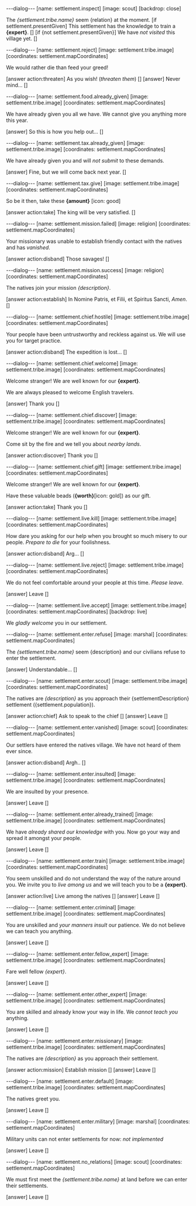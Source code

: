 ---dialog---
[name: settlement.inspect]
[image: scout]
[backdrop: close]

The *{settlement.tribe.name}* seem {relation} at the moment.
[if settlement.presentGiven]
This settlement has the knowledge to train a **{expert}**.
[]
[if {not settlement.presentGiven}]
We have *not visited* this village yet.
[]

---dialog---
[name: settlement.reject]
[image: settlement.tribe.image]
[coordinates: settlement.mapCoordinates]

We would rather die than feed your greed!

[answer action:threaten] As you wish! (*threaten them*) []
[answer] Never mind... []


---dialog---
[name: settlement.food.already_given]
[image: settlement.tribe.image]
[coordinates: settlement.mapCoordinates]

We have already given you all we have. We cannot give you anything more this year.

[answer] So this is how you help out... []


---dialog---
[name: settlement.tax.already_given]
[image: settlement.tribe.image]
[coordinates: settlement.mapCoordinates]

We have already given you and will *not submit* to these demands.

[answer] Fine, but we will come back next year. []


---dialog---
[name: settlement.tax.give]
[image: settlement.tribe.image]
[coordinates: settlement.mapCoordinates]

So be it then, take these **{amount}** [icon: good]

[answer action:take] The king will be very satisfied. []


---dialog---
[name: settlement.mission.failed]
[image: religion]
[coordinates: settlement.mapCoordinates]

Your missionary was unable to establish friendly contact with the natives and has *vanished*.

[answer action:disband] Those savages! []


---dialog---
[name: settlement.mission.success]
[image: religion]
[coordinates: settlement.mapCoordinates]

The natives join your mission *{description}*.

[answer action:establish] In Nomine Patris, et Filii, et Spiritus Sancti, *Amen*. []


---dialog---
[name: settlement.chief.hostile]
[image: settlement.tribe.image]
[coordinates: settlement.mapCoordinates]

Your people have been untrustworthy and reckless against us. We will use you for target practice.

[answer action:disband] The expedition is lost... []


---dialog---
[name: settlement.chief.welcome]
[image: settlement.tribe.image]
[coordinates: settlement.mapCoordinates]

Welcome stranger! We are well known for our **{expert}**.

We are always pleased to welcome English travelers.

[answer] Thank you []


---dialog---
[name: settlement.chief.discover]
[image: settlement.tribe.image]
[coordinates: settlement.mapCoordinates]

Welcome stranger! We are well known for our **{expert}**.

Come sit by the fire and we tell you about *nearby lands*.

[answer action:discover] Thank you []



---dialog---
[name: settlement.chief.gift]
[image: settlement.tribe.image]
[coordinates: settlement.mapCoordinates]

Welcome stranger! We are well known for our **{expert}**.

Have these valuable beads (**{worth}**[icon: gold]) as our gift.

[answer action:take] Thank you []


---dialog---
[name: settlement.live.kill]
[image: settlement.tribe.image]
[coordinates: settlement.mapCoordinates]

How dare you asking for our help when you brought so much misery to our people. *Prepare to die* for your foolishness.

[answer action:disband] Arg... []


---dialog---
[name: settlement.live.reject]
[image: settlement.tribe.image]
[coordinates: settlement.mapCoordinates]

We do not feel comfortable around your people at this time. *Please leave*.

[answer] Leave []


---dialog---
[name: settlement.live.accept]
[image: settlement.tribe.image]
[coordinates: settlement.mapCoordinates]
[backdrop: live]

We *gladly welcome* you in our settlement.


---dialog---
[name: settlement.enter.refuse]
[image: marshal]
[coordinates: settlement.mapCoordinates]

The *{settlement.tribe.name}* seem {description} and our civilians refuse to enter the settlement.

[answer] Understandable... []


---dialog---
[name: settlement.enter.scout]
[image: settlement.tribe.image]
[coordinates: settlement.mapCoordinates]

The natives are *{description}* as you approach their {settlementDescription} settlement ({settlement.population}).

[answer action:chief] Ask to speak to the chief []
[answer] Leave []


---dialog---
[name: settlement.enter.vanished]
[image: scout]
[coordinates: settlement.mapCoordinates]

Our settlers have entered the natives village. We have not heard of them ever since.

[answer action:disband] Argh.. []


---dialog---
[name: settlement.enter.insulted]
[image: settlement.tribe.image]
[coordinates: settlement.mapCoordinates]

We are insulted by your presence.

[answer] Leave []


---dialog---
[name: settlement.enter.already_trained]
[image: settlement.tribe.image]
[coordinates: settlement.mapCoordinates]

We have *already shared our knowledge* with you. Now go your way and spread it amongst your people.

[answer] Leave []


---dialog---
[name: settlement.enter.train]
[image: settlement.tribe.image]
[coordinates: settlement.mapCoordinates]

You seem unskilled and do not understand the way of the nature around you. We invite you to *live among us* and we will teach you to be a **{expert}**.

[answer action:live] Live among the natives []
[answer] Leave []


---dialog---
[name: settlement.enter.criminal]
[image: settlement.tribe.image]
[coordinates: settlement.mapCoordinates]

You are unskilled and *your manners insult* our patience. We do not believe we can teach you anything.

[answer] Leave []


---dialog---
[name: settlement.enter.fellow_expert]
[image: settlement.tribe.image]
[coordinates: settlement.mapCoordinates]

Fare well fellow *{expert}*.

[answer] Leave []


---dialog---
[name: settlement.enter.other_expert]
[image: settlement.tribe.image]
[coordinates: settlement.mapCoordinates]

You are skilled and already know your way in life. We *cannot teach you* anything.

[answer] Leave []



---dialog---
[name: settlement.enter.missionary]
[image: settlement.tribe.image]
[coordinates: settlement.mapCoordinates]

The natives are *{description}* as you approach their settlement.

[answer action:mission] Establish mission []
[answer] Leave []


---dialog---
[name: settlement.enter.default]
[image: settlement.tribe.image]
[coordinates: settlement.mapCoordinates]

The natives greet you.

[answer] Leave []


---dialog---
[name: settlement.enter.military]
[image: marshal]
[coordinates: settlement.mapCoordinates]

Military units can not enter settlements for now: *not implemented*

[answer] Leave []



---dialog---
[name: settlement.no_relations]
[image: scout]
[coordinates: settlement.mapCoordinates]

We must first meet the *{settlement.tribe.name}* at land before we can enter their settlements.

[answer] Leave []

